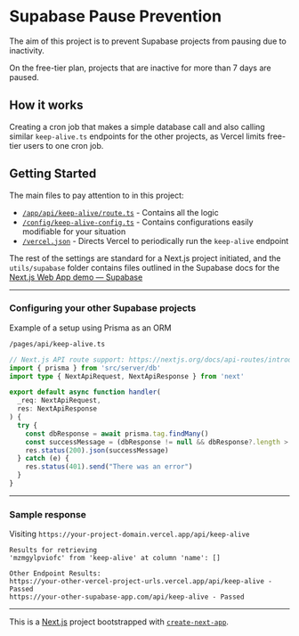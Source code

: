 # Supabase Pause Prevention

The aim of this project is to prevent Supabase projects from pausing due to inactivity. 

On the free-tier plan, projects that are inactive for more than 7 days are paused. 


## How it works

Creating a cron job that makes a simple database call and also calling similar `keep-alive.ts` endpoints for the other projects, as Vercel limits free-tier users to one cron job.

## Getting Started

The main files to pay attention to in this project:

- [`/app/api/keep-alive/route.ts`](app/api/keep-alive/route.ts) - Contains all the logic
- [`/config/keep-alive-config.ts`](app/api/keep-alive/route.ts) - Contains configurations easily modifiable for your situation
- [`/vercel.json`](app/api/keep-alive/route.ts) - Directs Vercel to periodically run the `keep-alive` endpoint

The rest of the settings are standard for a Next.js project initiated, and the `utils/supabase` folder contains files outlined in the Supabase docs for the [Next.js Web App demo — Supabase](https://supabase.com/docs/guides/getting-started/tutorials/with-nextjs)

___

### Configuring your other Supabase projects

Example of a setup using Prisma as an ORM

`/pages/api/keep-alive.ts` 

```typescript
// Next.js API route support: https://nextjs.org/docs/api-routes/introduction
import { prisma } from 'src/server/db'
import type { NextApiRequest, NextApiResponse } from 'next'

export default async function handler(
  _req: NextApiRequest,
  res: NextApiResponse
) {
  try {
    const dbResponse = await prisma.tag.findMany()
    const successMessage = (dbResponse != null && dbResponse?.length > 0) ? "Success" : "Fail"
    res.status(200).json(successMessage)
  } catch (e) {
    res.status(401).send("There was an error")
  }
}
```
___

### Sample response

Visiting `https://your-project-domain.vercel.app/api/keep-alive` 

```
Results for retrieving
'mzmgylpviofc' from 'keep-alive' at column 'name': []

Other Endpoint Results:
https://your-other-vercel-project-urls.vercel.app/api/keep-alive - Passed
https://your-other-supabase-app.com/api/keep-alive - Passed

```

___

This is a [Next.js](https://nextjs.org/) project bootstrapped with [`create-next-app`](https://github.com/vercel/next.js/tree/canary/packages/create-next-app).